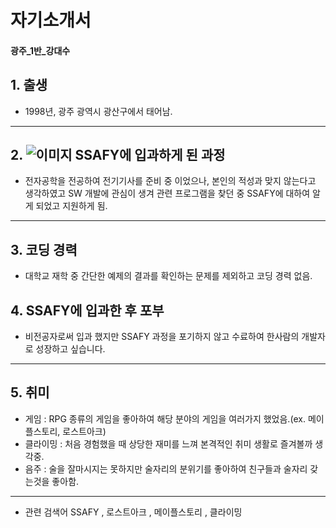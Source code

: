 # 자기소개서 
#### 광주_1반_강대수

## **1. 출생**
- 1998년, 광주 광역시 광산구에서 태어남.
---

## 2. ![이미지](https://edu.ssafy.com/asset/images/header-logo.jpg) **SSAFY에 입과하게 된 과정** 
  -  전자공학을 전공하여 전기기사를 준비 중 이었으나, 본인의 적성과 맞지 않는다고 생각하였고 SW 개발에 관심이 생겨 관련 프로그램을 찾던 중 SSAFY에 대하여 알게 되었고 지원하게 됨.
  
---

## **3. 코딩 경력**
- 대학교 재학 중 간단한 예제의 결과를 확인하는 문제를 제외하고 코딩 경력 없음.

## **4. SSAFY에 입과한 후 포부**
 - 비전공자로써 입과 했지만 SSAFY 과정을 포기하지 않고 수료하여 한사람의 개발자로 성장하고 싶습니다.
---
## **5. 취미**
- 게임 : RPG 종류의 게임을 좋아하여 해당 분야의 게임을 여러가지 했었음.(ex. 메이플스토리, 로스트아크)
- 클라이밍 : 처음 경험했을 때 상당한 재미를 느껴 본격적인 취미 생활로 즐겨볼까 생각중.
- 음주 : 술을 잘마시지는 못하지만 술자리의 분위기를 좋아하여 친구들과 술자리 갖는것을 좋아함.

--- 
- 관련 검색어
 SSAFY
 , 로스트아크
 , 메이플스토리
 , 클라이밍





 
